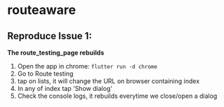 # routeaware

## Reproduce Issue 1:
**The route_testing_page rebuilds**
1. Open the app in chrome: `flutter run -d chrome`
2. Go to Route testing
3. tap on lists, it will change the URL on browser containing index
4. In any of index tap 'Show dialog'
5. Check the console logs, it rebuilds everytime we close/open a dialog

